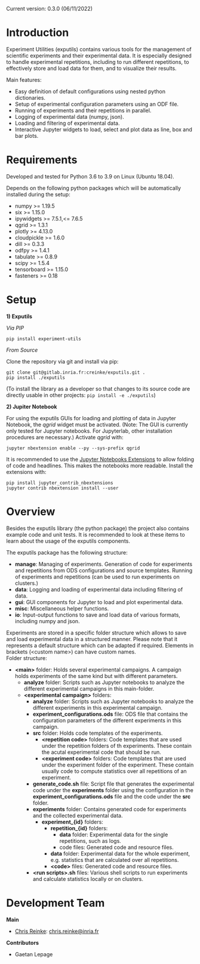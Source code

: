 Current version: 0.3.0 (06/11/2022)

# Introduction

Experiment Utilities (exputils) contains various tools for the management of scientific experiments and their experimental data.
It is especially designed to handle experimental repetitions, including to run different repetitions, to effectively store and load data for them, and to visualize their results.  
 
Main features:
* Easy definition of default configurations using nested python dictionaries.
* Setup of experimental configuration parameters using an ODF file.
* Running of experiments and their repetitions in parallel.
* Logging of experimental data (numpy, json).
* Loading and filtering of experimental data.
* Interactive Jupyter widgets to load, select and plot data as line, box and bar plots.  

# <a name="requirements"></a>Requirements

Developed and tested for Python 3.6 to 3.9 on Linux (Ubuntu 18.04).

Depends on the following python packages which will be automatically installed during the setup:
* numpy >= 1.19.5
* six >= 1.15.0
* ipywidgets >= 7.5.1,<= 7.6.5
* qgrid >= 1.3.1
* plotly >= 4.13.0
* cloudpickle >= 1.6.0
* dill >= 0.3.3
* odfpy >= 1.4.1
* tabulate >= 0.8.9
* scipy >= 1.5.4
* tensorboard >= 1.15.0
* fasteners >= 0.18


# <a name="setup"></a>Setup

__1) Exputils__

*Via PIP*

    pip install experiment-utils

*From Source*

Clone the repository via git and install via pip:
    
    git clone git@gitlab.inria.fr:creinke/exputils.git .
    pip install ./exputils

(To install the library as a developer so that changes to its source code are directly usable in other projects:
`pip install -e ./exputils`)


__2) Jupiter Notebook__

For using the exputils GUIs for loading and plotting of data in Jupyter Notebook, the *qgrid* widget must be activated.
(Note: The GUI is currently only tested for Jupyter notebooks. For Jupyterlab, other installation procedures are necessary.)
Activate *qgrid* with:

    jupyter nbextension enable --py --sys-prefix qgrid

It is recommended to use the [Jupyter Notebooks Extensions](https://github.com/ipython-contrib/jupyter_contrib_nbextensions) to allow folding of code and headlines.
This makes the notebooks more readable.
Install the extensions with:

    pip install jupyter_contrib_nbextensions 
    jupyter contrib nbextension install --user

# <a name="overview"></a>Overview

Besides the exputils library (the python package) the project also contains example code and unit tests. 
It is recommended to look at these items to learn about the usage of the exputils components. 

The exputils package has the following structure:
 - **manage**: Managing of experiments. Generation of code for experiments and repetitions from ODS configurations and source templates. Running of experiments and repetitions (can be used to run experiments on clusters.)   
 - **data**: Logging and loading of experimental data including filtering of data. 
 - **gui**: GUI components for Jupyter to load and plot experimental data.
 - **misc**: Miscellaneous helper functions.
 - **io**: Input-output functions to save and load data of various formats, including numpy and json.

Experiments are stored in a specific folder structure which allows to save and load experimental data in a structured manner.
Please note that  it represents a default structure which can be adapted if required.
Elements in brackets (\<custom name>\) can have custom names.   
Folder structure:
 * **\<main\>** folder: Holds several experimental campaigns. A campaign holds experiments of the same kind but with different parameters.
    * **analyze** folder: Scripts such as Jupyter notebooks to analyze the different experimental campaigns in this main-folder.
    * **\<experimental campaign\>** folders:
        * **analyze** folder: Scripts such as Jupyter notebooks to analyze the different experiments in this experimental campaign. 
        * **experiment_configurations.ods** file: ODS file that contains the configuration parameters of the different experiments in this campaign.
        * **src** folder: Holds code templates of the experiments.
            * **\<repetition code\>** folders: Code templates that are used under the repetition folders of th experiments. These contain the acutal experimental code that should be run.
            * **\<experiment code\>** folders: Code templates that are used under the experiment folder of the experiment. These contain usually code to compute statistics over all repetitions of an experiment.
        * **generate_code.sh** file: Script file that generates the experimental code under the **experiments** folder using the configuration in the **experiment_configurations.ods** file and the code under the **src** folder.               
        * **experiments** folder: Contains generated code for experiments and the collected experimental data.
            * **experiment_{id}** folders:
                * **repetition_{id}** folders:
                    * **data** folder: Experimental data for the single repetitions, such as logs.
                    * code files: Generated code and resource files.
                * **data** folder: Experimental data for the whole experiment, e.g. statistics that are calculated over all repetitions.   
                * **\<code\>** files: Generated code and resource files.
        * **\<run scripts\>.sh** files: Various shell scripts to run experiments and calculate statistics locally or on clusters.

# <a name="team-members"></a>Development Team

__Main__

* [Chris Reinke](http:www.scirei.net): <chris.reinke@inria.fr>

__Contributors__

 * Gaetan Lepage